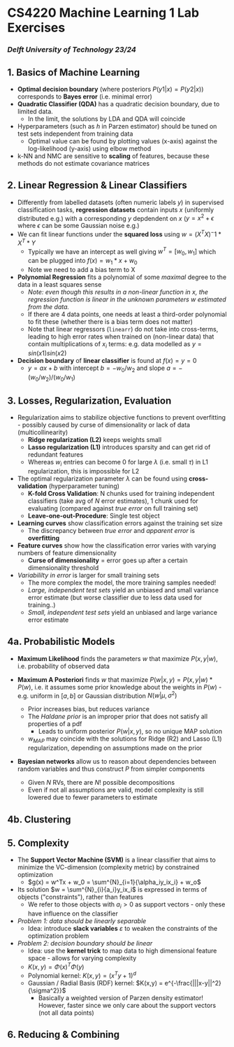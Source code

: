 # CS4220 Machine Learning 1 Lab Exercises

### *Delft University of Technology 23/24*


## 1. Basics of Machine Learning

- **Optimal decision boundary** (where posteriors $P(y1|x) = P(y2|x)$) corresponds to **Bayes error** (i.e. minimal error)
-  **Quadratic Classifier (QDA)** has a quadratic decision boundary, due to limited data. 
    - In the limit, the solutions by LDA and QDA will coincide
- Hyperparameters (such as $h$ in Parzen estimator) should be tuned on test sets independent from training data
    - Optimal value can be found by plotting values (x-axis) against the log-likelihood (y-axis) using elbow method
- k-NN and NMC are sensitive to **scaling** of features, because these methods do not estimate covariance matrices


## 2. Linear Regression & Linear Classifiers

- Differently from labelled datasets (often numeric labels $y$) in supervised classification tasks, **regression datasets** contain inputs $x$ (uniformly distributed e.g.) with a corresponding $y$ depdendent on $x$ ($y = x^2 + \epsilon$ where $\epsilon$ can be some Gaussian noise e.g.)
- We can fit linear functions under the **squared loss** using $w = (X^TX)^-1 * X^T * Y$
    - Typically we have an intercept as well giving $w^T = [w_0, w_1]$ which can be plugged into $f(x) = w_1 * x + w_0$ 
    - Note we need to add a bias term to X
- **Polynomial Regression** fits a polynomial of some *maximal* degree to the data in a least squares sense
    - *Note: even though this results in a non-linear function in x, the regression function is linear in the unknown parameters w estimated from the data.*
    - If there are 4 data points, one needs at least a third-order polynomial to fit these (whether there is a bias term does not matter)
    - Note that linear regressors (`linearr`) do not take into cross-terms, leading to high error rates when trained on (non-linear data) that contain multiplications of $x_i$ terms: e.g. data modelled as $y = sin(x1)sin(x2)$
- **Decision boundary** of **linear classifier** is found at $f(x) = y = 0$
    - $y = ax + b$ with intercept $b = -w_0 / w_2$ and slope $a = -(w_0/w_2)/(w_0/w_1)$


## 3. Losses, Regularization, Evaluation

- Regularization aims to stabilize objective functions to prevent overfitting - possibly caused by curse of dimensionality or lack of data (multicollinearity)
    - **Ridge regularization (L2)** keeps weights small
    - **Lasso regularization (L1)** introduces sparsity and can get rid of redundant features
    - Whereas $w_i$ entries can become 0 for large $\lambda$ (i.e. small $\tau$) in L1 regularization, this is impossible for L2
- The optimal regularization parameter $\lambda$ can be found using **cross-validation** (hyperparameter tuning)
    - **K-fold Cross Validation**: N chunks used for training independent classifiers (take avg of $N$ error estimates), 1 chunk used for evaluating (compared against *true error* on full training set)
    - **Leave-one-out-Procedure**: Single test object
- **Learning curves** show classification errors against the training set size
    - The discrepancy between *true error* and *apparent error* is **overfitting**
- **Feature curves** show how the classification error varies with varying numbers of feature dimensionality
    - **Curse of dimensionality** = error goes up after a certain dimensionality threshold 
- *Variabililty in error* is larger for small training sets
    - The more complex the model, the more training samples needed! 
    - *Large, independent test sets* yield an unbiased and small variance error estimate (but worse classifier due to less data used for training..)
    - *Small, independent test sets* yield an unbiased and large variance error estimate



## 4a. Probabilistic Models 

- **Maximum Likelihood** finds the parameters $w$ that maximize $P(x, y | w)$, i.e. probability of observed data
- **Maximum A Posteriori** finds $w$ that maximize $P(w | x, y) = P(x, y | w) * P(w)$, i.e. it assumes some prior knowledge about the weights in $P(w)$ - e.g. uniform in $[a,b]$ or Gaussian distribution $N(w | \mu, \sigma^2)$
    - Prior increases bias, but reduces variance
    - The *Haldane prior* is an improper prior that does not satisfy all properties of a pdf
        - Leads to uniform posterior $P(w | x, y)$, so no unique MAP solution
    - $w_{MAP}$ may coincide with the solutions for Ridge (R2) and Lasso (L1) regularization, depending on assumptions made on the prior

- **Bayesian networks** allow us to reason about dependencies between random variables and thus construct $P$ from simpler components 
    - Given $N$ RVs, there are $N!$ possible decompositions
    - Even if not all assumptions are valid, model complexity is still lowered due to fewer parameters to estimate 








## 4b. Clustering









## 5. Complexity

- The **Support Vector Machine (SVM)** is a linear classifier that aims to minimize the VC-dimension (complexity metric) by constrained optimization
    - $g(x) = w^Tx + w_0 = \sum^{N}_{i=1}{\alpha_iy_ix_i} + w_o$ 
- Its solution $w = \sum^{N}_{i}{a_i}y_ix_i$ is expressed in terms of objects ("constraints"), rather than features
    - We refer to those objects with $a_i > 0$ as support vectors - only these have influence on the classifier
- *Problem 1: data should be linearly separable*
    - Idea: introduce **slack variables** $\varepsilon$ to weaken the constraints of the optimization problem
- *Problem 2: decision boundary should be linear*
    - Idea: use the **kernel trick** to map data to high dimensional feature space - allows for varying complexity 
    - $K(x, y) = \Phi(x)^T\Phi(y)$ 
    - Polynomial kernel: $K(x,y) = (x^Ty + 1)^d$
    - Gaussian / Radial Basis (RDF) kernel: $K(x,y) = e^{-\frac{|||x-y||^2}{\sigma^2}}$
        - Basically a weighted version of Parzen density estimator! However, faster since we only care about the support vectors (not all data points) 







## 6. Reducing & Combining